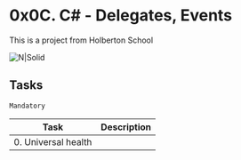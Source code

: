 # 0x0C. C# - Delegates, Events

This is a project from Holberton School

![N|Solid](https://upload.wikimedia.org/wikipedia/commons/thumb/4/4f/Csharp_Logo.png/245px-Csharp_Logo.png)

## Tasks

``Mandatory``

| Task | Description |
| ------ | ------ |
| 0. Universal health  |

